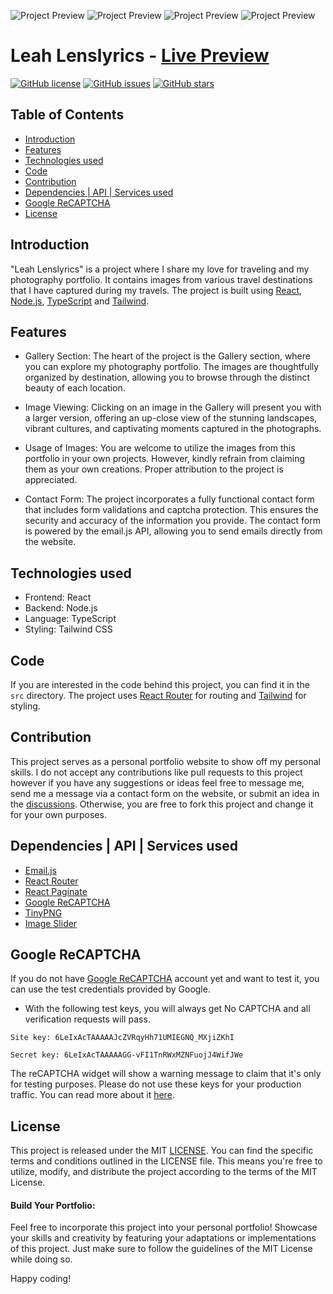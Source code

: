 ![Project Preview](https://github.com/catherineisonline/travel-with-catherine/blob/main/public/project-preview-1.png?raw=true)
![Project Preview](https://github.com/catherineisonline/travel-with-catherine/blob/main/public/project-preview-2.png?raw=true)
![Project Preview](https://github.com/catherineisonline/travel-with-catherine/blob/main/public/project-preview-3.png?raw=true)
![Project Preview](https://github.com/catherineisonline/travel-with-catherine/blob/main/public/project-preview-4.png?raw=true)

# Leah Lenslyrics - [Live Preview](https://leah-lenslyrics.vercel.app/)

[![GitHub license](https://img.shields.io/github/license/catherineisonline/travel-with-catherine)](https://github.com/catherineisonline/travel-with-catherine/blob/main/LICENSE)
[![GitHub issues](https://img.shields.io/github/issues/catherineisonline/travel-with-catherine)](https://github.com/catherineisonline/travel-with-catherine/issues)
[![GitHub stars](https://img.shields.io/github/stars/catherineisonline/travel-with-catherine)](https://github.com/catherineisonline/travel-with-catherine/stargazers)

## Table of Contents

- [Introduction](#introduction)
- [Features](#features)
- [Technologies used](#technologiesused)
- [Code](#code)
- [Contribution](#contributiion)
- [Dependencies | API | Services used](#dependencies)
- [Google ReCAPTCHA](#recaptcha)
- [License](#license)

## Introduction <a id="introduction"></a>

"Leah Lenslyrics" is a project where I share my love for traveling and my photography portfolio. It contains images from various travel destinations that I have captured during my travels. The project is built using [React](https://reactjs.org/), [Node.js](https://nodejs.org/en), [TypeScript](https://www.typescriptlang.org/) and [Tailwind](https://tailwindcss.com/docs).

## Features  <a id="features"></a>

- Gallery Section: The heart of the project is the Gallery section, where you can explore my photography portfolio. The images are thoughtfully organized by destination, allowing you to browse through the distinct beauty of each location.

- Image Viewing: Clicking on an image in the Gallery will present you with a larger version, offering an up-close view of the stunning landscapes, vibrant cultures, and captivating moments captured in the photographs.

- Usage of Images: You are welcome to utilize the images from this portfolio in your own projects. However, kindly refrain from claiming them as your own creations. Proper attribution to the project is appreciated.

- Contact Form: The project incorporates a fully functional contact form that includes form validations and captcha protection. This ensures the security and accuracy of the information you provide. The contact form is powered by the email.js API, allowing you to send emails directly from the website. 

## Technologies used <a id="technologiesused"></a>
- Frontend: React
- Backend: Node.js
- Language: TypeScript
- Styling: Tailwind CSS

## Code  <a id="code"></a>

If you are interested in the code behind this project, you can find it in the `src` directory. The project uses [React Router](https://reactrouter.com/) for routing and [Tailwind](https://tailwindcss.com/) for styling.

## Contribution <a id="contributiion"></a>

This project serves as a personal portfolio website to show off my personal skills. I do not accept any contributions like pull requests to this project however if you have any suggestions or ideas feel free to message me, send me a message via a contact form on the website, or submit an idea in the [discussions](https://github.com/catherineisonline/travel-with-catherine/discussions). Otherwise, you are free to fork this project and change it for your own purposes. 


## Dependencies | API | Services used  <a id="dependencies"></a>
- [Email.js](https://www.emailjs.com/)
- [React Router](https://reactrouter.com/)
- [React Paginate](https://www.npmjs.com/package/react-paginate)
- [Google ReCAPTCHA](https://www.google.com/recaptcha/about/)
- [TinyPNG](https://tinypng.com/)
- [Image Slider](https://www.npmjs.com/package/react-slideshow-image)


## Google ReCAPTCHA <a id="recaptcha"></a>

If you do not have [Google ReCAPTCHA](https://www.google.com/recaptcha/about/) account yet and want to test it, you can use the test credentials provided by Google.
- With the following test keys, you will always get No CAPTCHA and all verification requests will pass.
```
Site key: 6LeIxAcTAAAAAJcZVRqyHh71UMIEGNQ_MXjiZKhI

Secret key: 6LeIxAcTAAAAAGG-vFI1TnRWxMZNFuojJ4WifJWe

```

The reCAPTCHA widget will show a warning message to claim that it's only for testing purposes. Please do not use these keys for your production traffic. You can read more about it [here](https://developers.google.com/recaptcha/docs/faq#id-like-to-run-automated-tests-with-recaptcha.-what-should-i-do).


## License  <a id="license"></a>
This project is released under the MIT [LICENSE](https://github.com/catherineisonline/travel-with-catherine/blob/main/LICENSE). You can find the specific terms and conditions outlined in the LICENSE file. This means you're free to utilize, modify, and distribute the project according to the terms of the MIT License.

#### Build Your Portfolio:
Feel free to incorporate this project into your personal portfolio! Showcase your skills and creativity by featuring your adaptations or implementations of this project. Just make sure to follow the guidelines of the MIT License while doing so.

Happy coding!